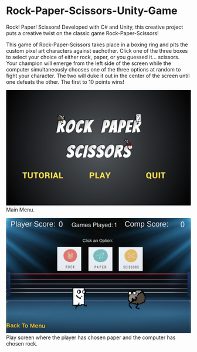# Rock-Paper-Scissors-Unity-Game
Rock! Paper! Scissors! Developed with C# and Unity, this creative project puts a creative twist on the classic game Rock-Paper-Scissors!

This game of Rock-Paper-Scissors takes place in a boxing ring and pits the custom pixel art characters against eachother.
Click one of the three boxes to select your choice of either rock, paper, or you guessed it... scissors. Your champion will emerge from the left side of the screen while the computer simultaneously chooses one of the three options at random to fight your character.  The two will duke it out in the center of the screen until one defeats the other.  The first to 10 points wins!

![MainMenu](RockPaperScissors/Screen1.png)
Main Menu.

![In_Game](RockPaperScissors/Screen4.png)
Play screen where the player has chosen paper and the computer has chosen rock.


